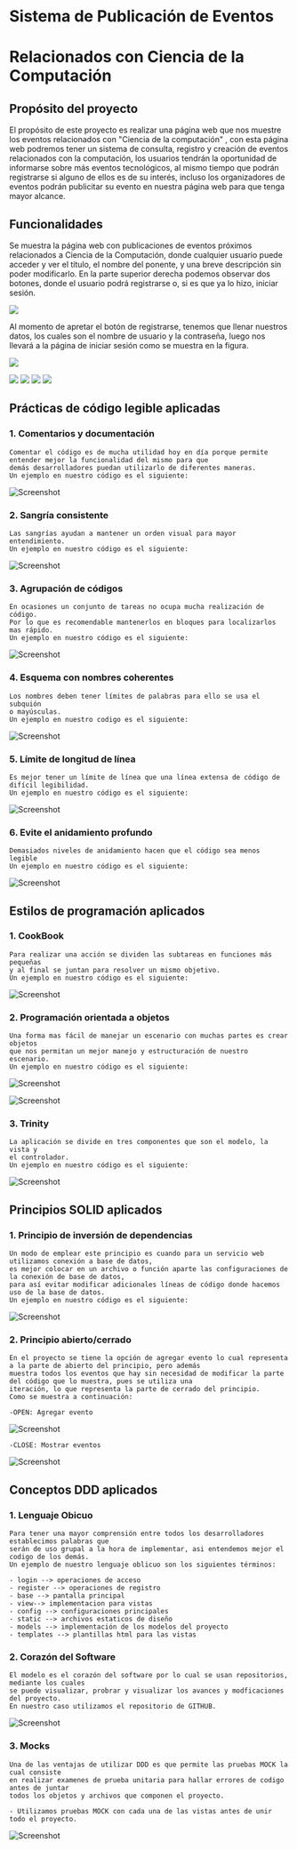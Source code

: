 # Sistema de Publicación de Eventos 
# Relacionados con Ciencia de la Computación

## Propósito del proyecto


El propósito de este proyecto es realizar una página web que nos muestre los
eventos relacionados con "Ciencia de la computación" , con esta página web podremos tener un sistema de consulta, registro y creación 
de eventos relacionados con la computación, los usuarios tendrán la oportunidad de informarse sobre más eventos tecnológicos, 
al mismo tiempo que podrán registrarse si alguno de ellos es de su interés, incluso los organizadores de eventos podrán publicitar
su evento en nuestra página web para que tenga mayor alcance. 

## Funcionalidades
Se muestra la página web con publicaciones de eventos próximos relacionados a Ciencia de la Computación, donde cualquier usuario puede acceder y ver el título, el nombre del ponente, y una breve descripción sin poder modificarlo.
En la parte superior derecha podemos observar dos botones, donde el usuario podrá registrarse o, si es que ya lo hizo, iniciar sesión.

![](Imagenes/1.jpeg)

Al momento de apretar el botón de registrarse, tenemos que llenar nuestros datos, los cuales son el nombre de usuario y la contraseña, luego nos llevará a la página de iniciar sesión como se muestra en la figura.

![](Imagenes/2.jpeg)



![](Imagenes/3.jpeg)
![](Imagenes/4.jpeg)
![](Imagenes/5.jpeg)
![](Imagenes/6.jpeg)



## Prácticas de código legible aplicadas

### 1. Comentarios y documentación 

    Comentar el código es de mucha utilidad hoy en día porque permite entender mejor la funcionalidad del mismo para que
    demás desarrolladores puedan utilizarlo de diferentes maneras. 
    Un ejemplo en nuestro código es el siguiente:
    
  ![Screenshot](Imagenes/screen1.png)
    
### 2. Sangría consistente 

    Las sangrías ayudan a mantener un orden visual para mayor entendimiento.
    Un ejemplo en nuestro código es el siguiente:
    
  ![Screenshot](Imagenes/screen2.png)
    
 ### 3. Agrupación de códigos 

    En ocasiones un conjunto de tareas no ocupa mucha realización de código.
    Por lo que es recomendable mantenerlos en bloques para localizarlos mas rápido.
    Un ejemplo en nuestro código es el siguiente:
    
  ![Screenshot](Imagenes/screen3.png)   
    

  ### 4. Esquema con nombres coherentes

    Los nombres deben tener límites de palabras para ello se usa el subquión 
    o mayúsculas.
    Un ejemplo en nuestro codigo es el siguiente:
    
  ![Screenshot](Imagenes/screen4.png)   
  
  
  ### 5. Límite de longitud de línea

    Es mejor tener un límite de línea que una línea extensa de código de
    difícil legibilidad.
    Un ejemplo en nuestro código es el siguiente:
    
  ![Screenshot](Imagenes/screen5.png)   
    
    
   ### 6. Evite el anidamiento profundo

    Demasiados niveles de anidamiento hacen que el código sea menos legible
    Un ejemplo en nuestro código es el siguiente:
    
  ![Screenshot](Imagenes/screen6.png) 


## Estilos de programación aplicados

### 1. CookBook 

    Para realizar una acción se dividen las subtareas en funciones más pequeñas
    y al final se juntan para resolver un mismo objetivo.
    Un ejemplo en nuestro código es el siguiente:
    
  ![Screenshot](Imagenes/screen7.png)

### 2. Programación orientada a objetos

    Una forma mas fácil de manejar un escenario con muchas partes es crear objetos
    que nos permitan un mejor manejo y estructuración de nuestro escenario. 
    Un ejemplo en nuestro código es el siguiente:
    
  ![Screenshot](Imagenes/screen8.png)
  
  ![Screenshot](Imagenes/screen9.png)

### 3. Trinity

    La aplicación se divide en tres componentes que son el modelo, la vista y
    el controlador. 
    Un ejemplo en nuestro código es el siguiente:
    
  ![Screenshot](Imagenes/screen10.png)

## Principios SOLID aplicados

### 1. Principio de inversión de dependencias 
    
    Un modo de emplear este principio es cuando para un servicio web utilizamos conexión a base de datos,
    es mejor colocar en un archivo o función aparte las configuraciones de la conexión de base de datos,
    para así evitar modificar adicionales líneas de código donde hacemos uso de la base de datos.
    Un ejemplo en nuestro código es el siguiente:
    
  ![Screenshot](Imagenes/screen11.png)
  
### 2. Principio abierto/cerrado
    
    En el proyecto se tiene la opción de agregar evento lo cual representa a la parte de abierto del principio, pero además 
    muestra todos los eventos que hay sin necesidad de modificar la parte del código que lo muestra, pues se utiliza una 
    iteración, lo que representa la parte de cerrado del principio.
    Como se muestra a continuación:
    
    -OPEN: Agregar evento
   ![Screenshot](Imagenes/screen13.png)
   
    -CLOSE: Mostrar eventos
   ![Screenshot](Imagenes/screen12.png)
    
    


## Conceptos DDD aplicados 

### 1. Lenguaje Obicuo
    
    Para tener una mayor comprensión entre todos los desarrolladores establecimos palabras que
    serán de uso grupal a la hora de implementar, asi entendemos mejor el codigo de los demás.
    Un ejemplo de nuestro lenguaje oblicuo son los siguientes términos:
    
    - login --> operaciones de acceso
    - register --> operaciones de registro
    - base --> pantalla principal
    - view--> implementacion para vistas
    - config --> configuraciones principales
    - static --> archivos estaticos de diseño
    - models --> implementación de los modelos del proyecto
    - templates --> plantillas html para las vistas 
    
 ### 2. Corazón del Software
    
    El modelo es el corazón del software por lo cual se usan repositorios, mediante los cuales
    se puede visualizar, probrar y visualizar los avances y modficaciones del proyecto.
    En nuestro caso utilizamos el repositorio de GITHUB.
    
   ![Screenshot](Imagenes/screen16.png)
    
    
 ### 3. Mocks
    Una de las ventajas de utilizar DDD es que permite las pruebas MOCK la cual consiste 
    en realizar examenes de prueba unitaria para hallar errores de codigo antes de juntar
    todos los objetos y archivos que componen el proyecto.
    
    - Utilizamos pruebas MOCK con cada una de las vistas antes de unir todo el proyecto.
    
    
  ![Screenshot](Imagenes/screen17.png)









